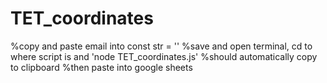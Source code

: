 # TET_coordinates

%copy and paste email into const str = ''
%save and open terminal, cd to where script is and 'node TET_coordinates.js'
%should automatically copy to clipboard
%then paste into google sheets
